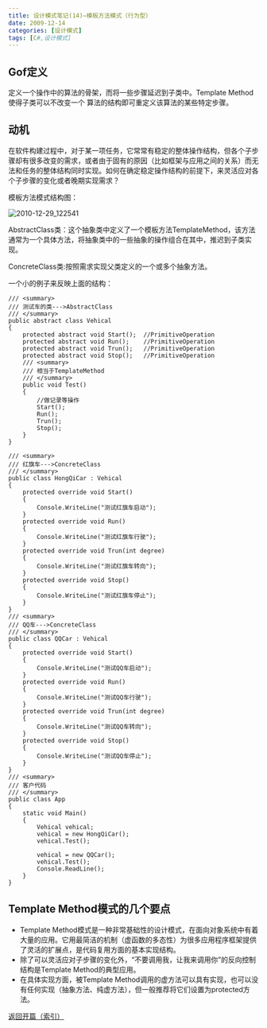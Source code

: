 ```yaml
---
title: 设计模式笔记(14)—模板方法模式（行为型）
date: 2009-12-14
categories: [设计模式]
tags: [C#,设计模式]
---
```


## Gof定义

定义一个操作中的算法的骨架，而将一些步骤延迟到子类中。Template Method使得子类可以不改变一个 算法的结构即可重定义该算法的某些特定步骤。

## 动机

在软件构建过程中，对于某一项任务，它常常有稳定的整体操作结构，但各个子步骤却有很多改变的需求，或者由于固有的原因（比如框架与应用之间的关系）而无法和任务的整体结构同时实现。如何在确定稳定操作结构的前提下，来灵活应对各个子步骤的变化或者晚期实现需求？

模板方法模式结构图：

![2010-12-29_122541](http://fwhyy.com/img/post/2010-12-29_122541.png)

AbstractClass类：这个抽象类中定义了一个模板方法TemplateMethod，该方法通常为一个具体方法，将抽象类中的一些抽象的操作组合在其中，推迟到子类实现。

ConcreteClass类:按照需求实现父类定义的一个或多个抽象方法。

一个小的例子来反映上面的结构：

```
/// <summary>
/// 测试车的类--->AbstractClass
/// </summary>
public abstract class Vehical
{
    protected abstract void Start();  //PrimitiveOperation
    protected abstract void Run();    //PrimitiveOperation
    protected abstract void Trun();   //PrimitiveOperation
    protected abstract void Stop();   //PrimitiveOperation
    /// <summary>
    /// 相当于TemplateMethod
    /// </summary>
    public void Test()
    {
        //做记录等操作
        Start();
        Run();
        Trun();
        Stop();
    }
}

/// <summary>
/// 红旗车--->ConcreteClass
/// </summary>
public class HongQiCar : Vehical
{
    protected override void Start()
    {
        Console.WriteLine("测试红旗车启动");
    }
    protected override void Run()
    {
        Console.WriteLine("测试红旗车行驶");
    }
    protected override void Trun(int degree)
    {
        Console.WriteLine("测试红旗车转向");
    }
    protected override void Stop()
    {
        Console.WriteLine("测试红旗车停止");
    }
}
/// <summary>
/// QQ车--->ConcreteClass
/// </summary>
public class QQCar : Vehical
{
    protected override void Start()
    {
        Console.WriteLine("测试QQ车启动");
    }
    protected override void Run()
    {
        Console.WriteLine("测试QQ车行驶");
    }
    protected override void Trun(int degree)
    {
        Console.WriteLine("测试QQ车转向");
    }
    protected override void Stop()
    {
        Console.WriteLine("测试QQ车停止");
    }
}
/// <summary>
/// 客户代码
/// </summary>
public class App
{
    static void Main()
    {
        Vehical vehical;
        vehical = new HongQiCar();
        vehical.Test();

        vehical = new QQCar();
        vehical.Test();
        Console.ReadLine();
    }
}
```

## Template Method模式的几个要点

* Template Method模式是一种非常基础性的设计模式，在面向对象系统中有着大量的应用。它用最简洁的机制（虚函数的多态性）为很多应用程序框架提供了灵活的扩展点，是代码复用方面的基本实现结构。
* 除了可以灵活应对子步骤的变化外，“不要调用我，让我来调用你”的反向控制结构是Template Method的典型应用。
* 在具体实现方面，被Template Method调用的虚方法可以具有实现，也可以没有任何实现（抽象方法、纯虚方法），但一般推荐将它们设置为protected方法。

[返回开篇（索引）](http://blog.fwhyy.com/2009/11/design-patterns-notes-1-index/)


